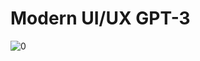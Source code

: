 # Modern UI/UX GPT-3

![0](https://github.com/purvjoshi04/gpt-3/assets/101319136/4f8bd8b6-b298-4539-bdb9-8d076e4d4265)
